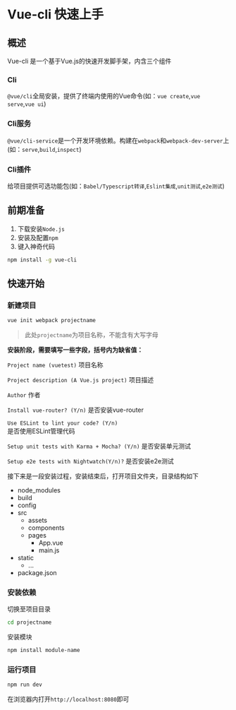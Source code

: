 # Vue-cli 快速上手

## 概述

Vue-cli 是一个基于Vue.js的快速开发脚手架，内含三个组件

### Cli

`@vue/cli`全局安装，提供了终端内使用的Vue命令(如：`vue create`,`vue serve`,`vue ui`)

### Cli服务

`@vue/cli-service`是一个开发环境依赖。构建在`webpack`和`webpack-dev-server`上(如：`serve`,`build`,`inspect`)

### Cli插件

给项目提供可选功能包(如：`Babel/Typescript转译`,`Eslint集成`,`unit测试`,`e2e测试`)

## 前期准备

1. 下载安装`Node.js`
2. 安装及配置`npm`
3. 键入神奇代码
   
```bash
npm install -g vue-cli
```

## 快速开始

### 新建项目

```bash
vue init webpack projectname
```

> 此处`projectname`为项目名称，不能含有大写字母

**安装阶段，需要填写一些字段，括号内为缺省值：**

`Project name (vuetest)`
项目名称

`Project description (A Vue.js project)`
项目描述

`Author`
作者

`Install vue-router? (Y/n)`
是否安装vue-router

`Use ESLint to lint your code? (Y/n)`    
是否使用ESLint管理代码

`Setup unit tests with Karma + Mocha? (Y/n)`
是否安装单元测试

`Setup e2e tests with Nightwatch(Y/n)?`
是否安装e2e测试

接下来是一段安装过程，安装结束后，打开项目文件夹，目录结构如下

- node_modules
- build
- config
- src
  - assets
  - components
  - pages
    - App.vue
    - main.js
- static
  - ...
- package.json

### 安装依赖

切换至项目目录
```bash
cd projectname
```

安装模块
```bash
npm install module-name
```

### 运行项目

```bash
npm run dev
```

在浏览器内打开`http://localhost:8080`即可